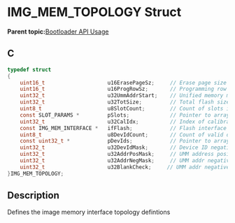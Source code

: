 # IMG\_MEM\_TOPOLOGY Struct

**Parent topic:**[Bootloader API Usage](GUID-9B3F465C-7297-4547-B7C6-3AAABEB7E261.md)

## C

```c
typedef struct
{
    uint16_t                    u16ErasePageSz;     // Erase page size
    uint16_t                    u16ProgRowSz;       // Programming row size
    uint32_t                    u32UmmAddrStart;    // Unified memory model address start
    uint32_t                    u32TotSize;         // Total flash size
    uint8_t                     u8SlotCount;        // Count of slots in memory
    const SLOT_PARAMS *         pSlots;             // Pointer to array of slot structs
    uint32_t                    u32CalIdx;          // Index of calibration data
    const IMG_MEM_INTERFACE *   ifFlash;            // Flash interface
    uint8_t                     u8DevIdCount;       // Count of valid device IDs
    const uint32_t *            pDevIds;            // Pointer to array of device IDs
    uint32_t                    u32DevIdMask;       // Device ID negative mask
    uint32_t                    u32AddrPosMask;     // UMM address positive mask
    uint32_t                    u32AddrNegMask;     // UMM addr negative mask
    uint32_t                    u32BlankCheck;     // UMM addr negative mask
}IMG_MEM_TOPOLOGY;

```

## Description

Defines the image memory interface topology defintions

